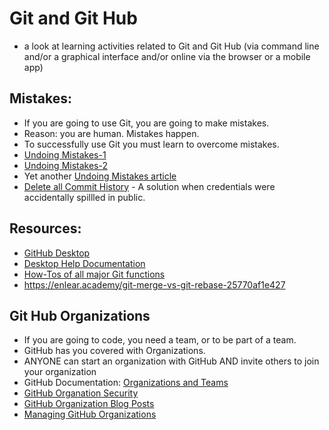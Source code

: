 # Git and Git Hub
* a look at learning activities related to Git and Git Hub (via command line and/or a graphical interface and/or online via the browser or a mobile app) 

## Mistakes: 
* If you are going to use Git, you are going to make mistakes. 
* Reason: you are human.  Mistakes happen. 
* To successfully use Git you must learn to overcome mistakes. 
* [Undoing Mistakes-1](https://www.smashingmagazine.com/2021/05/undoing-mistakes-git-part1/)
* [Undoing Mistakes-2](https://www.smashingmagazine.com/2021/05/undoing-mistakes-git-part2/)
* Yet another [Undoing Mistakes article](https://gist.github.com/silent1mezzo/1670623)
* [Delete all Commit History](https://avneesh0612.hashnode.dev/how-to-delete-all-commit-history-in-github) - A solution when credentials were accidentally spillled in public. 

## Resources:
* [GitHub Desktop](https://desktop.github.com/)
* [Desktop Help Documentation](https://docs.github.com/en/desktop)
* [How-Tos of all major Git functions](https://docs.github.com/en/desktop/contributing-and-collaborating-using-github-desktop)
* https://enlear.academy/git-merge-vs-git-rebase-25770af1e427

## Git Hub Organizations 
* If you are going to code, you need a team, or to be part of a team.  
* GitHub has you covered with Organizations.  
* ANYONE can start an organization with GitHub AND invite others to join your organization 
* GitHub Documentation: [Organizations and Teams](https://docs.github.com/en/organizations)
* [GitHub Organation Security](https://github.blog/2020-07-23-how-to-secure-your-github-organization-and-enterprise-account/)
* [GitHub Organization Blog Posts](https://dev.to/kritner/using-a-github-organization-to-organize-blog-postsalso-accidentally-hacking-hacktoberfest-42nl)
* [Managing GitHub Organizations](https://dzone.com/articles/managing-github-organizations-with-github-graphql)
